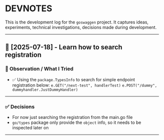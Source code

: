 # DEVNOTES

This is the development log for the `goswaggen` project.
It captures ideas, experiments, technical investigations, decisions made during development.

---

## 📅 [2025-07-18] - Learn how to search registration

### 🧪 Observation / What I Tried
- ✅ Using the `package.TypesInfo` to search for simple endpoint registration below:
      `e.GET("/next-test", handlerTest)`
	`e.POST("/dummy", dummyhandler.JustDummyHandler)`

---

### ✅ Decisions
- For now just searching the registration from the main.go file
- `go/types` package only provide the `object` info, so it needs to be inspected later on
---